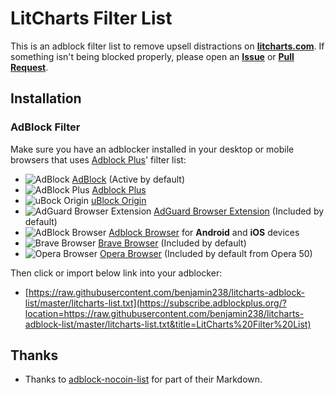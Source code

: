 # LitCharts Filter List
This is an adblock filter list to remove upsell distractions on [**litcharts.com**](https://www.litcharts.com/). 
If something isn't being blocked properly, please open an [**Issue**](https://github.com/benjamin238/litcharts-adblock-list/issues) or [**Pull Request**](https://github.com/benjamin238/litcharts-adblock-list/pulls).

## Installation

### AdBlock Filter
Make sure you have an adblocker installed in your desktop or mobile browsers that uses [Adblock Plus](https://adblockplus.org/)' filter list:
* ![AdBlock](https://i.imgur.com/3KbyifF.png) [AdBlock](https://getadblock.com) (Active by default)
* ![AdBlock Plus](https://i.imgur.com/kPRCfhu.png) [Adblock Plus](https://adblockplus.org/)
* ![uBock Origin](https://i.imgur.com/PSFuzKb.png) [uBlock Origin](https://github.com/gorhill/uBlock)
* ![AdGuard Browser Extension](https://i.imgur.com/zmMHq2j.png) [AdGuard Browser Extension](https://adguard.com/en/adguard-browser-extension/overview.html) (Included by default)
* ![AdBlock Browser](https://i.imgur.com/6pkmjA0.png) [Adblock Browser](https://adblockbrowser.org/) for **Android** and **iOS** devices
* ![Brave Browser](https://user-images.githubusercontent.com/831718/32730079-e80c013c-c853-11e7-83b4-7443bc489581.png) [Brave Browser](https://www.brave.com) (Included by default)
* ![Opera Browser](https://i.imgur.com/bP0t9xc.png) [Opera Browser](https://www.opera.com) (Included by default from Opera 50)


Then click or import below link into your adblocker:
- [https://raw.githubusercontent.com/benjamin238/litcharts-adblock-list/master/litcharts-list.txt](https://subscribe.adblockplus.org/?location=https://raw.githubusercontent.com/benjamin238/litcharts-adblock-list/master/litcharts-list.txt&title=LitCharts%20Filter%20List)

## Thanks
* Thanks to [adblock-nocoin-list](https://github.com/hoshsadiq/adblock-nocoin-list) for part of their Markdown.